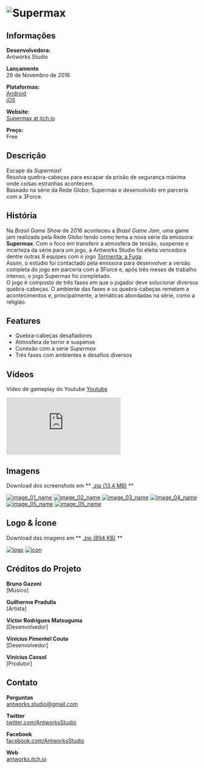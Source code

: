 # ![Supermax](assets/images/logo.png)

## Informações

**Desenvolvedora:**  
Antworks Studio

**Lançamento**  
29 de Novembro de 2016

**Plataformas:**  
[Android](https://play.google.com/store/apps/details?id=com.tvglobo.supermax)  
[iOS](https://itunes.apple.com/br/app/supermax-o-game/id1168116357?mt=8)

**Website:**  
[Supermax at itch.io](http://antworks.itch.io/supermax)

**Preço:**  
Free

## Descrição

Escape da <i>Supermax</i>!  
Resolva quebra-cabeças para escapar da prisão de segurança máxima onde coisas estranhas acontecem.  
Baseado na série da Rede Globo: Supermax e desenvolvido em parceria com a 3Force.

## História

Na <i>Brasil Game Show</i> de 2016 aconteceu a <i>Brasil Game Jam</i>, uma game jam realizada pela Rede Globo tendo como tema a nova série da emissora: <b>Supermax</b>. Com o foco em transferir a atmosfera de tensão, suspense e incerteza da série para um jogo, a Antworks Studio foi eleita vencedora dentre outras 9 equipes com o jogo [Tormenta: a Fuga](https://antworks.itch.io/tormenta).  
Assim, o estúdio foi contactado pela emissora para desenvolver a versão completa do jogo em parceria com a 3Force e, após três meses de trabalho intenso, o jogo Supermax foi completado.  
O jogo é composto de três fases em que o jogador deve solucionar diversos quebra-cabeças. O ambiente das fases e os quebra-cabeças remetem a acontecimentos e, principalmente, a temáticas abordadas na série, como a religião.  

## Features

* Quebra-cabeças desafiadores  
* Atmosfera de terror e suspense  
* Conexão com a série <i>Supermax</i>  
* Três fases com ambientes e desafios diversos  

## Vídeos

Vídeo de gameplay do Youtube [Youtube](https://www.youtube.com/watch?v=LfjbHpzo1B4 "Supermax gameplay XD Games")  

<iframe src="https://www.youtube.com/embed/LfjbHpzo1B4" frameborder="0" allowfullscreen></iframe>
<br>

## Imagens

Download dos screenshots em ** [.zip (13,4 MB)](assets/images/images.zip "Images zip") **

[![image_01_name](assets/images/supermax_01.png)](assets/images/supermax_01.png)
[![image_02_name](assets/images/supermax_02.png)](assets/images/supermax_02.png)
[![image_03_name](assets/images/supermax_03.png)](assets/images/supermax_03.png)
[![image_04_name](assets/images/supermax_04.png)](assets/images/supermax_04.png)
[![image_05_name](assets/images/supermax_05.png)](assets/images/supermax_05.png)
[![image_05_name](assets/images/supermax_05.png)](assets/images/supermax_06.png)

## Logo & Ícone

Download das imagens em ** [.zip (894 KB)](assets/images/logo.zip "Logo & Icon zip") **

[![logo](assets/images/logo.png)](assets/images/logo.png "Logo")
[![icon](assets/images/icon.png)](assets/images/icon.png "Icon")

## Créditos do Projeto

**Bruno Gazoni**  
[Músico]

**Guilherme Pradulla**  
[Artista]

**Victor Rodrigues Matsuguma**  
[Desenvolvedor]

**Vinícius Pimentel Couto**  
[Desenvolvedor]

**Vinícius Cassol**  
[Produtor]

## Contato

**Perguntas**  
[antworks.studio@gmail.com][contact]

**Twitter**  
[twitter.com/AntworksStudio][twitter]

**Facebook**  
[facebook.com/AntworksStudio][facebook]

**Web**  
[antworks.itch.io][homepage]

<!--- =====================================================================  -->
<!--- Referenced links -->

[homepage]: http://antworks.itch.io "Antworks Studio"

[contact]: mailto:antworks.studio@gmail.com

<!--- Social -->

[twitter]: https://twitter.com/AntworksStudio
[facebook]: https://facebook.com/AntworksStudio
